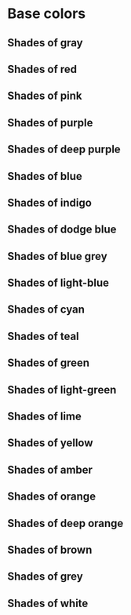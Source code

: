 # Base colors

<color name="--ac-color-white"></color>
<color name="--ac-color-black"></color>
<color name="--ac-color-red"></color>
<color name="--ac-color-pink"></color>
<color name="--ac-color-purple"></color>
<color name="--ac-color-deep-purple"></color>
<color name="--ac-color-indigo"></color>
<color name="--ac-color-blue"></color>
<color name="--ac-color-dodge-blue"></color>
<color name="--ac-color-blue-grey"></color>
<color name="--ac-color-light-blue"></color>
<color name="--ac-color-cyan"></color>
<color name="--ac-color-teal"></color>
<color name="--ac-color-green"></color>
<color name="--ac-color-light-green"></color>
<color name="--ac-color-lime"></color>
<color name="--ac-color-yellow"></color>
<color name="--ac-color-amber"></color>
<color name="--ac-color-orange"></color>
<color name="--ac-color-deep-orange"></color>
<color name="--ac-color-brown"></color>
<color name="--ac-color-grey"></color>

## Shades of gray

<color name="--ac-color-white"></color>
<color name="--ac-color-whitesmoke"></color>
<color name="--ac-color-gainsboro"></color>
<color name="--ac-color-lightgray"></color>
<color name="--ac-color-darkgray"></color>
<color name="--ac-color-gray"></color>
<color name="--ac-color-dimgray"></color>
<color name="--ac-color-black"></color>

## Shades of red

<color name="--ac-color-red-shade-40"></color>
<color name="--ac-color-red-shade-30"></color>
<color name="--ac-color-red-shade-20"></color>
<color name="--ac-color-red-shade-10"></color>
<color name="--ac-color-red-light-10"></color>
<color name="--ac-color-red-light-20"></color>
<color name="--ac-color-red-light-30"></color>
<color name="--ac-color-red-light-40"></color>

## Shades of pink

<color name="--ac-color-pink-shade-40"></color>
<color name="--ac-color-pink-shade-30"></color>
<color name="--ac-color-pink-shade-20"></color>
<color name="--ac-color-pink-shade-10"></color>
<color name="--ac-color-pink-light-10"></color>
<color name="--ac-color-pink-light-20"></color>
<color name="--ac-color-pink-light-30"></color>
<color name="--ac-color-pink-light-40"></color>

## Shades of purple

<color name="--ac-color-purple-shade-40"></color>
<color name="--ac-color-purple-shade-30"></color>
<color name="--ac-color-purple-shade-20"></color>
<color name="--ac-color-purple-shade-10"></color>
<color name="--ac-color-purple-light-10"></color>
<color name="--ac-color-purple-light-20"></color>
<color name="--ac-color-purple-light-30"></color>
<color name="--ac-color-purple-light-40"></color>

## Shades of deep purple

<color name="--ac-color-deep-purple-shade-40"></color>
<color name="--ac-color-deep-purple-shade-30"></color>
<color name="--ac-color-deep-purple-shade-20"></color>
<color name="--ac-color-deep-purple-shade-10"></color>
<color name="--ac-color-deep-purple-light-10"></color>
<color name="--ac-color-deep-purple-light-20"></color>
<color name="--ac-color-deep-purple-light-30"></color>
<color name="--ac-color-deep-purple-light-40"></color>

## Shades of blue

<color name="--ac-color-blue-shade-40"></color>
<color name="--ac-color-blue-shade-30"></color>
<color name="--ac-color-blue-shade-20"></color>
<color name="--ac-color-blue-shade-10"></color>
<color name="--ac-color-blue-light-10"></color>
<color name="--ac-color-blue-light-20"></color>
<color name="--ac-color-blue-light-30"></color>
<color name="--ac-color-blue-light-40"></color>

## Shades of indigo

<color name="--ac-color-indigo-shade-40"></color>
<color name="--ac-color-indigo-shade-30"></color>
<color name="--ac-color-indigo-shade-20"></color>
<color name="--ac-color-indigo-shade-10"></color>
<color name="--ac-color-indigo-light-10"></color>
<color name="--ac-color-indigo-light-20"></color>
<color name="--ac-color-indigo-light-30"></color>
<color name="--ac-color-indigo-light-40"></color>

## Shades of dodge blue

<color name="--ac-color-dodge-blue-shade-40"></color>
<color name="--ac-color-dodge-blue-shade-30"></color>
<color name="--ac-color-dodge-blue-shade-20"></color>
<color name="--ac-color-dodge-blue-shade-10"></color>
<color name="--ac-color-dodge-blue-light-10"></color>
<color name="--ac-color-dodge-blue-light-20"></color>
<color name="--ac-color-dodge-blue-light-30"></color>
<color name="--ac-color-dodge-blue-light-40"></color>

## Shades of blue grey

<color name="--ac-color-blue-grey-shade-40"></color>
<color name="--ac-color-blue-grey-shade-30"></color>
<color name="--ac-color-blue-grey-shade-20"></color>
<color name="--ac-color-blue-grey-shade-10"></color>
<color name="--ac-color-blue-grey-light-10"></color>
<color name="--ac-color-blue-grey-light-20"></color>
<color name="--ac-color-blue-grey-light-30"></color>
<color name="--ac-color-blue-grey-light-40"></color>

## Shades of light-blue

<color name="--ac-color-light-blue-shade-40"></color>
<color name="--ac-color-light-blue-shade-30"></color>
<color name="--ac-color-light-blue-shade-20"></color>
<color name="--ac-color-light-blue-shade-10"></color>
<color name="--ac-color-light-blue-light-10"></color>
<color name="--ac-color-light-blue-light-20"></color>
<color name="--ac-color-light-blue-light-30"></color>
<color name="--ac-color-light-blue-light-40"></color>

## Shades of cyan

<color name="--ac-color-cyan-shade-40"></color>
<color name="--ac-color-cyan-shade-30"></color>
<color name="--ac-color-cyan-shade-20"></color>
<color name="--ac-color-cyan-shade-10"></color>
<color name="--ac-color-cyan-light-10"></color>
<color name="--ac-color-cyan-light-20"></color>
<color name="--ac-color-cyan-light-30"></color>
<color name="--ac-color-cyan-light-40"></color>

## Shades of teal

<color name="--ac-color-teal-shade-40"></color>
<color name="--ac-color-teal-shade-30"></color>
<color name="--ac-color-teal-shade-20"></color>
<color name="--ac-color-teal-shade-10"></color>
<color name="--ac-color-teal-light-10"></color>
<color name="--ac-color-teal-light-20"></color>
<color name="--ac-color-teal-light-30"></color>
<color name="--ac-color-teal-light-40"></color>

## Shades of green

<color name="--ac-color-green-shade-40"></color>
<color name="--ac-color-green-shade-30"></color>
<color name="--ac-color-green-shade-20"></color>
<color name="--ac-color-green-shade-10"></color>
<color name="--ac-color-green-light-10"></color>
<color name="--ac-color-green-light-20"></color>
<color name="--ac-color-green-light-30"></color>
<color name="--ac-color-green-light-40"></color>

## Shades of light-green

<color name="--ac-color-light-green-shade-40"></color>
<color name="--ac-color-light-green-shade-30"></color>
<color name="--ac-color-light-green-shade-20"></color>
<color name="--ac-color-light-green-shade-10"></color>
<color name="--ac-color-light-green-light-10"></color>
<color name="--ac-color-light-green-light-20"></color>
<color name="--ac-color-light-green-light-30"></color>
<color name="--ac-color-light-green-light-40"></color>

## Shades of lime

<color name="--ac-color-lime-shade-40"></color>
<color name="--ac-color-lime-shade-30"></color>
<color name="--ac-color-lime-shade-20"></color>
<color name="--ac-color-lime-shade-10"></color>
<color name="--ac-color-lime-light-10"></color>
<color name="--ac-color-lime-light-20"></color>
<color name="--ac-color-lime-light-30"></color>
<color name="--ac-color-lime-light-40"></color>

## Shades of yellow

<color name="--ac-color-yellow-shade-40"></color>
<color name="--ac-color-yellow-shade-30"></color>
<color name="--ac-color-yellow-shade-20"></color>
<color name="--ac-color-yellow-shade-10"></color>
<color name="--ac-color-yellow-light-10"></color>
<color name="--ac-color-yellow-light-20"></color>
<color name="--ac-color-yellow-light-30"></color>
<color name="--ac-color-yellow-light-40"></color>

## Shades of amber

<color name="--ac-color-amber-shade-40"></color>
<color name="--ac-color-amber-shade-30"></color>
<color name="--ac-color-amber-shade-20"></color>
<color name="--ac-color-amber-shade-10"></color>
<color name="--ac-color-amber-light-10"></color>
<color name="--ac-color-amber-light-20"></color>
<color name="--ac-color-amber-light-30"></color>
<color name="--ac-color-amber-light-40"></color>

## Shades of orange

<color name="--ac-color-orange-shade-40"></color>
<color name="--ac-color-orange-shade-30"></color>
<color name="--ac-color-orange-shade-20"></color>
<color name="--ac-color-orange-shade-10"></color>
<color name="--ac-color-orange-light-10"></color>
<color name="--ac-color-orange-light-20"></color>
<color name="--ac-color-orange-light-30"></color>
<color name="--ac-color-orange-light-40"></color>

## Shades of deep orange

<color name="--ac-color-deep-orange-shade-40"></color>
<color name="--ac-color-deep-orange-shade-30"></color>
<color name="--ac-color-deep-orange-shade-20"></color>
<color name="--ac-color-deep-orange-shade-10"></color>
<color name="--ac-color-deep-orange-light-10"></color>
<color name="--ac-color-deep-orange-light-20"></color>
<color name="--ac-color-deep-orange-light-30"></color>
<color name="--ac-color-deep-orange-light-40"></color>

## Shades of brown

<color name="--ac-color-brown-shade-40"></color>
<color name="--ac-color-brown-shade-30"></color>
<color name="--ac-color-brown-shade-20"></color>
<color name="--ac-color-brown-shade-10"></color>
<color name="--ac-color-brown-light-10"></color>
<color name="--ac-color-brown-light-20"></color>
<color name="--ac-color-brown-light-30"></color>
<color name="--ac-color-brown-light-40"></color>

## Shades of grey

<color name="--ac-color-grey-shade-40"></color>
<color name="--ac-color-grey-shade-30"></color>
<color name="--ac-color-grey-shade-20"></color>
<color name="--ac-color-grey-shade-10"></color>
<color name="--ac-color-grey-light-10"></color>
<color name="--ac-color-grey-light-20"></color>
<color name="--ac-color-grey-light-30"></color>
<color name="--ac-color-grey-light-40"></color>

## Shades of white

<color name="--ac-color-white-100"></color>
<color name="--ac-color-white-90"></color>
<color name="--ac-color-white-80"></color>
<color name="--ac-color-white-70"></color>
<color name="--ac-color-white-60"></color>
<color name="--ac-color-white-50"></color>
<color name="--ac-color-white-40"></color>
<color name="--ac-color-white-30"></color>
<color name="--ac-color-white-20"></color>
<color name="--ac-color-white-10"></color>
<color name="--ac-color-white-0"></color>
